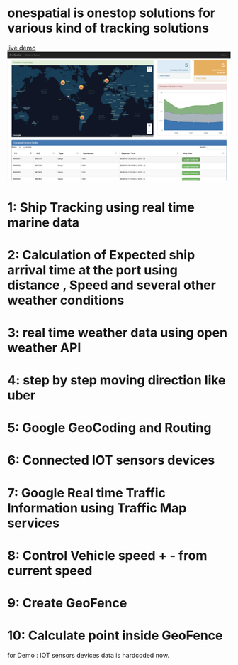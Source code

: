 # onespatial is onestop solutions for various kind of tracking solutions
[live demo](https://immayanksrv.github.io/onespatial/index.html)
![alt text](https://github.com/immayanksrv/onespatial/blob/master/images/home_screen.png)

# 1: Ship Tracking  using real time marine data
# 2: Calculation of Expected ship arrival time at the port using distance , Speed and several other weather conditions
# 3: real time weather data using open weather API
# 4: step by step moving direction like uber 
# 5: Google GeoCoding and Routing
# 6: Connected IOT sensors devices
# 7: Google Real time Traffic Information using Traffic Map services
# 8: Control Vehicle speed  + - from current speed
# 9: Create GeoFence
# 10: Calculate point inside GeoFence

 for Demo :  IOT sensors devices data is hardcoded now.
